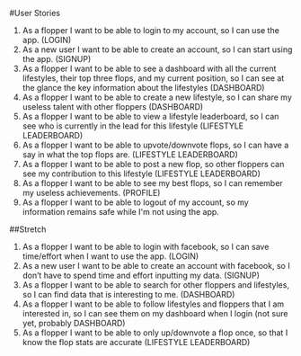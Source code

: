 #User Stories

1. As a flopper I want to be able to login to my account, so I can use the app. (LOGIN)
2. As a new user I want to be able to create an account, so I can start using the app. (SIGNUP)
3. As a flopper I want to be able to see a dashboard with all the current lifestyles, their top three flops, and my current position, so I can see at the glance the key information about the lifestyles (DASHBOARD)
4. As a flopper I want to be able to create a new lifestyle, so I can share my useless talent with other floppers (DASHBOARD)
5. As a flopper I want to be able to view a lifestyle leaderboard, so I can see who is currently in the lead for this lifestyle (LIFESTYLE LEADERBOARD)
6. As a flopper I want to be able to upvote/downvote flops, so I can have a say in what the top flops are. (LIFESTYLE LEADERBOARD)
7. As a flopper I want to be able to post a new flop, so other floppers can see my contribution to this lifestyle (LIFESTYLE LEADERBOARD)
8. As a flopper I want to be able to see my best flops, so I can remember my useless achievements. (PROFILE)
9. As a flopper I want to be able to logout of my account, so my information remains safe while I'm not using the app.


##Stretch
1. As a flopper I want to be able to login with facebook, so I can save time/effort when I want to use the app. (LOGIN)
2. As a new user I want to be able to create an account with facebook, so I don’t have to spend time and effort inputting my data. (SIGNUP)
3. As a flopper I want to be able to search for other floppers and lifestyles, so I can find data that is interesting to me. (DASHBOARD)
4. As a flopper I want to be able to follow lifestyles and floppers that I am interested in, so I can see them on my dashboard when I login (not sure yet, probably DASHBOARD)
5. As a flopper I want to be able to only up/downvote a flop once, so that I know the flop stats are accurate (LIFESTYLE LEADERBOARD)

